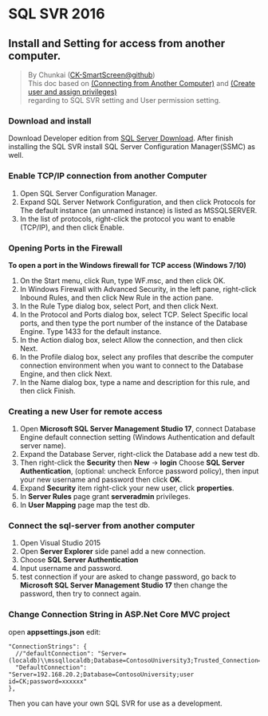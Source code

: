 # SQL SVR 2016  
## Install and Setting for access from another computer.   
> By Chunkai ([CK-SmartScreen@github](https://github.com/CK-SmartScreen/Knowledge))   
> This doc based on [(Connecting from Another Computer)](https://docs.microsoft.com/en-us/sql/relational-databases/lesson-2-connecting-from-another-computer)  and [(Create user and assign privileges)](http://jingyan.baidu.com/article/22fe7ced28dd1f3002617f88.html)   
> regarding to SQL SVR setting and User permission setting.

### Download and install
Download Developer edition from [SQL Server Download](https://www.microsoft.com/en-us/sql-server/sql-server-downloads). After finish installing the SQL SVR install SQL Server Configuration Manager(SSMC) as well.

### Enable TCP/IP connection from another Computer
1. Open SQL Server Configuration Manager.
2. Expand SQL Server Network Configuration, and then click Protocols for
The default instance (an unnamed instance) is listed as MSSQLSERVER.
3. In the list of protocols, right-click the protocol you want to enable (TCP/IP), and then click Enable.

### Opening Ports in the Firewall
**To open a port in the Windows firewall for TCP access (Windows 7/10)**
1. On the Start menu, click Run, type WF.msc, and then click OK.
2. In Windows Firewall with Advanced Security, in the left pane, right-click Inbound Rules, and then click New Rule in the action pane.
3. In the Rule Type dialog box, select Port, and then click Next.
4. In the Protocol and Ports dialog box, select TCP. Select Specific local ports, and then type the port number of the instance of the Database Engine. Type 1433 for the default instance.
5. In the Action dialog box, select Allow the connection, and then click Next.
6. In the Profile dialog box, select any profiles that describe the computer connection environment when you want to connect to the Database Engine, and then click Next.
7. In the Name dialog box, type a name and description for this rule, and then click Finish.

### Creating a new User for remote access
1. Open **Microsoft SQL Server Management Studio 17**, connect Database Engine default connection setting (Windows Authentication and default server name).
2. Expand the Database Server, right-click the Database add a new test db.
3. Then right-click the **Security** then **New** -> **login** Choose **SQL Server Authentication**, (optional: uncheck Enforce password policy), then input your new username and password then click **OK**.
4. Expand **Security** item right-click your new user, click **properties**.
5. In **Server Rules** page grant **serveradmin** privileges.
6. In **User Mapping** page map the test db.

### Connect the sql-server from another computer
1. Open Visual Studio 2015
2. Open **Server Explorer** side panel add a new connection.
3. Choose **SQL Server Authentication**
4. Input username and password.
5. test connection if your are asked to change password, go back to **Microsoft SQL Server Management Studio 17** then change the password, then try to connect again.

### Change **Connection String** in ASP.Net Core MVC project
open **appsettings.json** edit:
```
"ConnectionStrings": {
  //"defaultConnection": "Server=(localdb)\\mssqllocaldb;Database=ContosoUniversity3;Trusted_Connection=True;MultipleActiveResultSets=true"
  "DefaultConnection": "Server=192.168.20.2;Database=ContosoUniversity;user id=CK;password=xxxxxx"
},
```
Then you can have your own SQL SVR for use as a development.

